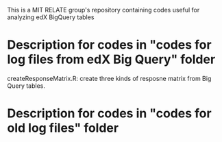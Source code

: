 This is a MIT RELATE group's repository containing codes useful for analyzing edX BigQuery tables

# Description for codes in "codes for log files from edX Big Query" folder
createResponseMatrix.R: create three kinds of resposne matrix from Big Query tables. 





# Description for codes in "codes for old log files" folder

